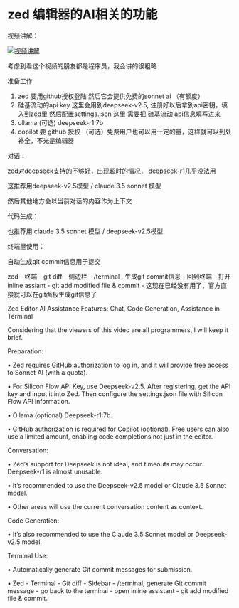 # zed 编辑器的AI相关的功能

视频讲解：

[![视频讲解](https://img.youtube.com/vi/yZROVsoyKZE/0.jpg)](https://www.youtube.com/watch?v=yZROVsoyKZE)

考虑到看这个视频的朋友都是程序员，我会讲的很粗略

准备工作


1. zed 要用github授权登陆 然后它会提供免费的sonnet ai （有额度）
2. 硅基流动的api key 这里会用到deepseek-v2.5, 注册好以后拿到api密钥，填入到zed里 然后配置settings.json 这里 需要把 硅基流动 api信息填写进来
3. ollama (可选) deepseek-r1:7b
4. copilot 要 github 授权 （可选）免费用户也可以用一定的量，这样就可以到处补全，不光是编辑器


对话：

zed对deepseek支持的不够好，出现超时的情况， deepseek-r1几乎没法用

这推荐用deepseek-v2.5模型 / claude 3.5 sonnet 模型

然后其他地方会以当前对话的内容作为上下文


代码生成：

也推荐用 claude 3.5 sonnet 模型 / deepseek-v2.5模型


终端里使用：

自动生成git commit信息用于提交


zed - 终端 - git diff -  侧边栏 - /terminal , 生成git commit信息 - 回到终端 - 打开inline assiant - git add modified file & commit - 这现在已经没有用了，官方直接就可以在git面板生成git信息了


Zed Editor AI Assistance Features: Chat, Code Generation, Assistance in Terminal


Considering that the viewers of this video are all programmers, I will keep it brief.

Preparation:

 • Zed requires GitHub authorization to log in, and it will provide free access to Sonnet AI (with a quota).

 • For Silicon Flow API Key, use Deepseek-v2.5. After registering, get the API key and input it into Zed. Then configure the settings.json file with Silicon Flow API information.

 • Ollama (optional) Deepseek-r1:7b.

 • GitHub authorization is required for Copilot (optional). Free users can also use a limited amount, enabling code completions not just in the editor.

Conversation:

 • Zed’s support for Deepseek is not ideal, and timeouts may occur. Deepseek-r1 is almost unusable.

 • It’s recommended to use the Deepseek-v2.5 model or Claude 3.5 Sonnet model.

 • Other areas will use the current conversation content as context.

Code Generation:

 • It’s also recommended to use the Claude 3.5 Sonnet model or Deepseek-v2.5 model.

Terminal Use:

 • Automatically generate Git commit messages for submission.

 • Zed - Terminal - Git diff - Sidebar - /terminal, generate Git commit message - go back to the terminal - open inline assistant - git add modified file & commit.

